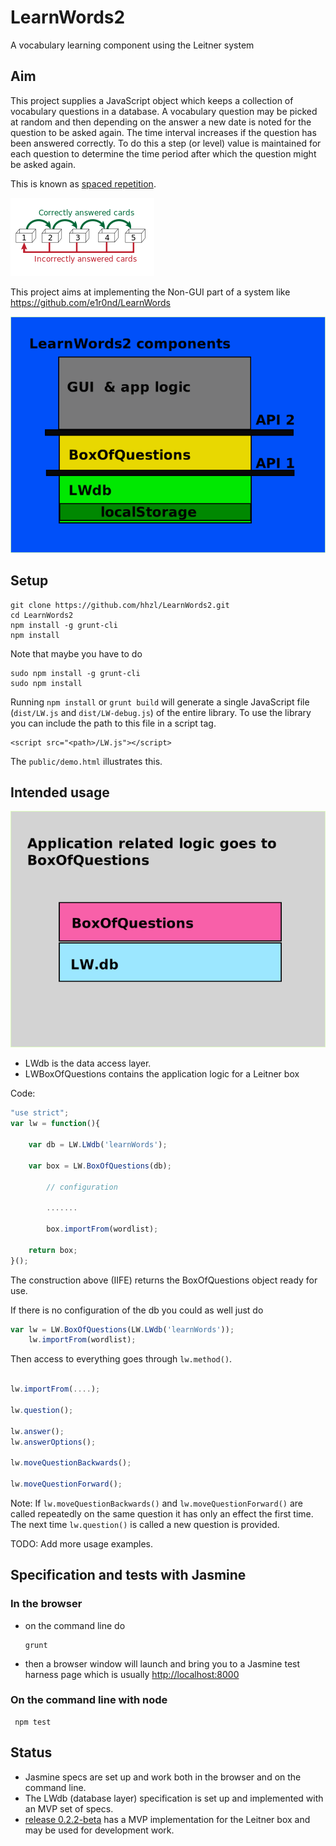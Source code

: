 # LearnWords2
A vocabulary learning component using the Leitner system

## Aim

This project supplies a JavaScript object which keeps a collection of vocabulary questions in a database. A vocabulary question may be picked at random and then depending on the answer a new date is noted for the question to be asked again. The time interval increases if the question has been answered correctly. To do this a step (or level) value is maintained for each question to determine the time period after which the question might be asked again.

This is known as [spaced repetition](https://en.wikipedia.org/wiki/Spaced_repetition).

![Leitner system](docs/230px-Leitner_system_alternative.svg.png)


This project aims at implementing the Non-GUI part of a system like 
https://github.com/e1r0nd/LearnWords

![learnwords2-layers](docs/LW2-context.png)


## Setup 

````	
git clone https://github.com/hhzl/LearnWords2.git
cd LearnWords2
npm install -g grunt-cli
npm install
````

Note that maybe you have to do

````
sudo npm install -g grunt-cli
sudo npm install
````

Running ``npm install`` or ``grunt build`` will generate a single JavaScript 
file (``dist/LW.js`` and ``dist/LW-debug.js``) of the entire library. 
To use the library you can include the path to this file in a script tag.

```
<script src="<path>/LW.js"></script>
```

The ``public/demo.html`` illustrates this.

## Intended usage

![learnwords2-layers](docs/learnwords2-layers.png)

- LWdb is the data access layer.
- LWBoxOfQuestions contains the application logic for a Leitner box


Code:

````JavaScript
"use strict";
var lw = function(){

	var db = LW.LWdb('learnWords');

	var box = LW.BoxOfQuestions(db);
         
        // configuration

        .......

        box.importFrom(wordlist);

	return box;
}();

````

The construction above (IIFE) returns the BoxOfQuestions object ready for use.


If there is no configuration of the db you could as well just do


````JavaScript
var lw = LW.BoxOfQuestions(LW.LWdb('learnWords'));
    lw.importFrom(wordlist);

````


Then access to everything goes through  ``lw.method()``.

````JavaScript

lw.importFrom(....);

lw.question();

lw.answer();
lw.answerOptions();

lw.moveQuestionBackwards();

lw.moveQuestionForward();

````

 
Note: If `lw.moveQuestionBackwards()` and `lw.moveQuestionForward()` are called repeatedly on the same question it has only an effect the first time. The next time `lw.question()` is called a new question is provided.

TODO: Add more usage examples.


## Specification and tests with Jasmine

### In the browser

- on the command line do

     ```
     grunt
     ```

- then a browser window will launch and bring you to a Jasmine test harness page
  which is usually [http://localhost:8000](http://localhost:8000)


### On the command line with node

     npm test


## Status

* Jasmine specs are set up and work both in the browser and on the command line.
* The LWdb (database layer) specification is set up and implemented with an MVP set of specs. 
* [release 0.2.2-beta](https://github.com/hhzl/LearnWords2/releases/tag/v0.2.2-beta) has a MVP implementation for the Leitner box and may be used for development work.



